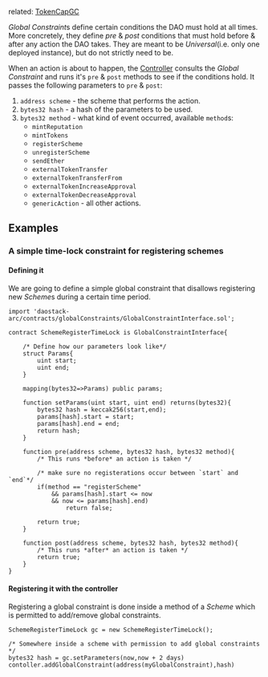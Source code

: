 related: [TokenCapGC](TokenCapGC.md)

*Global Constraint*s define certain conditions the DAO must hold at all times. More concretely, they define *pre* & *post* conditions that must hold before & after any action the DAO takes.
They are meant to be *Universal*(i.e. only one deployed instance), but do not strictly need to be.

When an action is about to happen, the [Controller](../controller/Controller.md) consults the *Global Constraint* and runs it's `pre` & `post` methods to see if the conditions hold.
It passes the following parameters to `pre` & `post`:
1. `address scheme` - the scheme that performs the action.
2. `bytes32 hash` - a hash of the parameters to be used.
3. `bytes32 method` - what kind of event occurred, available `method`s:
    - `mintReputation`
    - `mintTokens`
    - `registerScheme`
    - `unregisterScheme`
    - `sendEther`
    - `externalTokenTransfer`
    - `externalTokenTransferFrom`
    - `externalTokenIncreaseApproval`
    - `externalTokenDecreaseApproval`
    - `genericAction` - all other actions.

## Examples

### A simple time-lock constraint for registering schemes

#### Defining it

We are going to define a simple global constraint that disallows registering new *Scheme*s during a certain time period.

```
import 'daostack-arc/contracts/globalConstraints/GlobalConstraintInterface.sol';

contract SchemeRegisterTimeLock is GlobalConstraintInterface{

    /* Define how our parameters look like*/
    struct Params{
        uint start;
        uint end;
    }

    mapping(bytes32=>Params) public params;

    function setParams(uint start, uint end) returns(bytes32){
        bytes32 hash = keccak256(start,end);
        params[hash].start = start;
        params[hash].end = end;
        return hash;
    }

    function pre(address scheme, bytes32 hash, bytes32 method){
        /* This runs *before* an action is taken */

        /* make sure no registerations occur between `start` and `end`*/
        if(method == "registerScheme" 
            && params[hash].start <= now 
            && now <= params[hash].end)
                return false;
        
        return true;
    }

    function post(address scheme, bytes32 hash, bytes32 method){
        /* This runs *after* an action is taken */
        return true;
    }
}
```

#### Registering it with the controller

Registering a global constraint is done inside a method of a *Scheme* which is permitted to add/remove global constraints. 
```
SchemeRegisterTimeLock gc = new SchemeRegisterTimeLock();

/* Somewhere inside a scheme with permission to add global constraints */
bytes32 hash = gc.setParameters(now,now + 2 days)
contoller.addGlobalConstraint(address(myGlobalConstraint),hash)
```